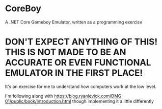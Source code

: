 # CoreBoy
A .NET Core Gameboy Emulator, written as a programming exercise

# DON'T EXPECT ANYTHING OF THIS! THIS IS NOT MADE TO BE AN ACCURATE OR EVEN FUNCTIONAL EMULATOR IN THE FIRST PLACE!
It's an exercise for me to understand how computers work at the low level.

I'm following along with https://blog.ryanlevick.com/DMG-01/public/book/introduction.html though implementing it a little differently
